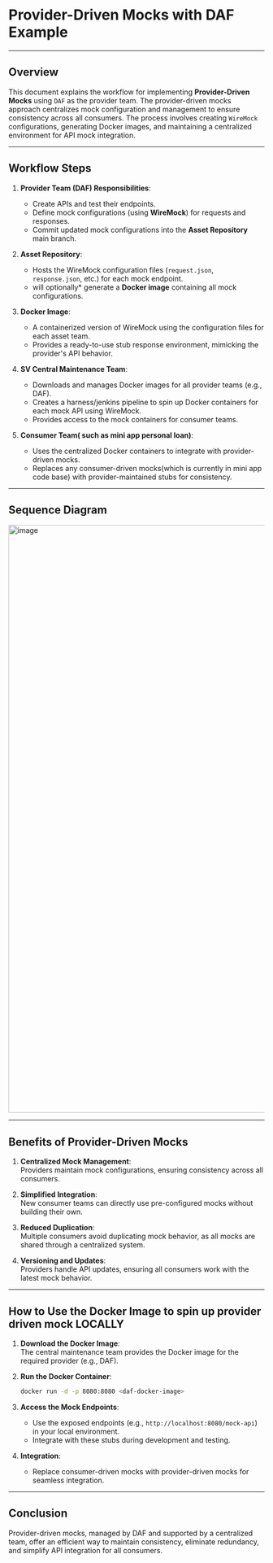 
# Provider-Driven Mocks with DAF Example

---

## Overview
This document explains the workflow for implementing **Provider-Driven Mocks** using `DAF` as the provider team. The provider-driven mocks approach centralizes mock configuration and management to ensure consistency across all consumers. The process involves creating `WireMock` configurations, generating Docker images, and maintaining a centralized environment for API mock integration.

---

## Workflow Steps

1. **Provider Team (DAF) Responsibilities**:
   - Create APIs and test their endpoints.  
   - Define mock configurations (using **WireMock**) for requests and responses.  
   - Commit updated mock configurations into the **Asset Repository** main branch.  

2. **Asset Repository**:
   - Hosts the WireMock configuration files (`request.json`, `response.json`, etc.) for each mock endpoint.  
   - will optionally* generate a **Docker image** containing all mock configurations.  

3. **Docker Image**:
   - A containerized version of WireMock using the configuration files for each asset team.  
   - Provides a ready-to-use stub response environment, mimicking the provider's API behavior.

4. **SV Central Maintenance Team**:
   - Downloads and manages Docker images for all provider teams (e.g., DAF).  
   - Creates a harness/jenkins pipeline to spin up Docker containers for each mock API using WireMock.  
   - Provides access to the mock containers for consumer teams.

5. **Consumer Team( such as mini app personal loan)**:
   - Uses the centralized Docker containers to integrate with provider-driven mocks.  
   - Replaces any consumer-driven mocks(which is currently in mini app code base) with provider-maintained stubs for consistency.  

---

## Sequence Diagram

<img width="1156" alt="image" src="https://github.com/user-attachments/assets/b5d56dc9-7c06-4a13-b450-110a882cddcc">


---

## Benefits of Provider-Driven Mocks
1. **Centralized Mock Management**:  
   Providers maintain mock configurations, ensuring consistency across all consumers.  

2. **Simplified Integration**:  
   New consumer teams can directly use pre-configured mocks without building their own.  

3. **Reduced Duplication**:  
   Multiple consumers avoid duplicating mock behavior, as all mocks are shared through a centralized system.  

4. **Versioning and Updates**:  
   Providers handle API updates, ensuring all consumers work with the latest mock behavior.

---

## How to Use the Docker Image to spin up provider driven mock LOCALLY
1. **Download the Docker Image**:  
   The central maintenance team provides the Docker image for the required provider (e.g., DAF).  

2. **Run the Docker Container**:
   ```bash
   docker run -d -p 8080:8080 <daf-docker-image>
   ```

3. **Access the Mock Endpoints**:  
   - Use the exposed endpoints (e.g., `http://localhost:8080/mock-api`) in your local environment.  
   - Integrate with these stubs during development and testing.

4. **Integration**:
   - Replace consumer-driven mocks with provider-driven mocks for seamless integration.

---

## Conclusion
Provider-driven mocks, managed by DAF and supported by a centralized team, offer an efficient way to maintain consistency, eliminate redundancy, and simplify API integration for all consumers.
